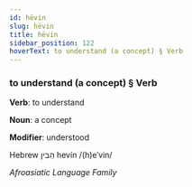 ```yaml
---
id: hëvin
slug: hëvin
title: hëvin
sidebar_position: 122
hoverText: to understand (a concept) § Verb
---
```


### to understand (a concept) § Verb

**Verb**: to understand

**Noun**: a concept

**Modifier**: understood

Hebrew הֵבִין hevín /(h)eˈvin/

*Afroasiatic Language Family*